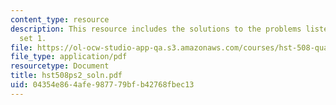 ```yaml
---
content_type: resource
description: This resource includes the solutions to the problems listed in problem
  set 1.
file: https://ol-ocw-studio-app-qa.s3.amazonaws.com/courses/hst-508-quantitative-genomics-fall-2005/04354e864afe987779bfb42768fbec13_hst508ps2_soln.pdf
file_type: application/pdf
resourcetype: Document
title: hst508ps2_soln.pdf
uid: 04354e86-4afe-9877-79bf-b42768fbec13
---
```

